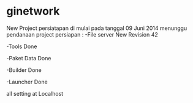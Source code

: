 ginetwork
=========

New Project
persiatapan di mulai pada tanggal 09 Juni 2014
menunggu pendanaan project
persiapan :
-File server
New Revision 42

-Tools
Done

-Paket Data
Done

-Builder
Done

-Launcher
Done

all setting at Localhost
